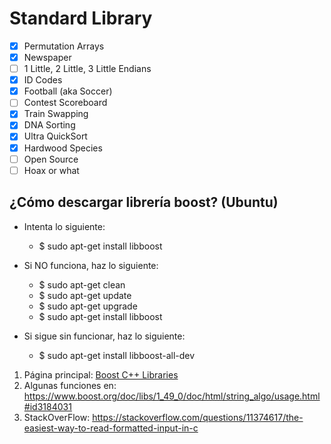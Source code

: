 # Standard Library

- [x] Permutation Arrays
- [x] Newspaper
- [ ] 1 Little, 2 Little, 3 Little Endians
- [x] ID Codes
- [x] Football (aka Soccer)
- [ ] Contest Scoreboard
- [x] Train Swapping
- [x] DNA Sorting
- [x] Ultra QuickSort
- [x] Hardwood Species
- [ ] Open Source
- [ ] Hoax or what

## ¿Cómo descargar librería boost? (Ubuntu)
- Intenta lo siguiente:

    * $ sudo apt-get install libboost

- Si NO funciona, haz lo siguiente:

    * $ sudo apt-get clean
    * $ sudo apt-get update
    * $ sudo apt-get upgrade
    * $ sudo apt-get install libboost

- Si sigue sin funcionar, haz lo siguiente:

    * $ sudo apt-get install libboost-all-dev

1. Página principal: [Boost C++ Libraries](https://www.boost.org/)
2. Algunas funciones en: https://www.boost.org/doc/libs/1_49_0/doc/html/string_algo/usage.html#id3184031
3. StackOverFlow: https://stackoverflow.com/questions/11374617/the-easiest-way-to-read-formatted-input-in-c
